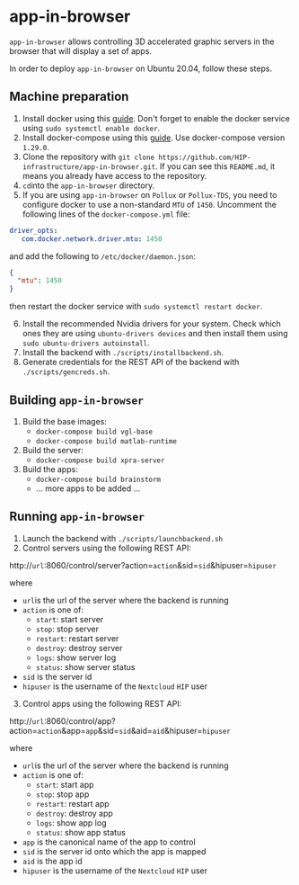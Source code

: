 # app-in-browser

`app-in-browser` allows controlling 3D accelerated graphic servers in the browser that will display a set of apps.

In order to deploy `app-in-browser` on Ubuntu 20.04, follow these steps.


## Machine preparation
1. Install docker using this [guide](https://www.digitalocean.com/community/tutorials/how-to-install-and-use-docker-on-ubuntu-20-04). Don't forget to enable the docker service using `sudo systemctl enable docker`.
2. Install docker-compose using this [guide](https://www.digitalocean.com/community/tutorials/how-to-install-and-use-docker-compose-on-ubuntu-20-04). Use docker-compose version `1.29.0`.
3. Clone the repository with `git clone https://github.com/HIP-infrastructure/app-in-browser.git`. If you can see this `README.md`, it means you already have access to the repository.
4. `cd`into the `app-in-browser` directory.
5. If you are using `app-in-browser` on `Pollux` or `Pollux-TDS`, you need to configure docker to use a non-standard `MTU` of `1450`. Uncomment the following lines of the `docker-compose.yml` file:
```yaml
driver_opts:
   com.docker.network.driver.mtu: 1450
```
and add the following to `/etc/docker/daemon.json`:
```json
{
  "mtu": 1450
}
```
then restart the docker service with `sudo systemctl restart docker`.

6. Install the recommended Nvidia drivers for your system. Check which ones they are using `ubuntu-drivers devices` and then install them using `sudo ubuntu-drivers autoinstall`.
7. Install the backend with `./scripts/installbackend.sh`.
8. Generate credentials for the REST API of the backend with `./scripts/gencreds.sh`. 

## Building `app-in-browser`
1. Build the base images:
   * `docker-compose build vgl-base`
   * `docker-compose build matlab-runtime`
2. Build the server:
   * `docker-compose build xpra-server`
3. Build the apps:
   * `docker-compose build brainstorm`
   * ... more apps to be added ...
 
## Running `app-in-browser`
1. Launch the backend with `./scripts/launchbackend.sh`
2. Control servers using the following REST API:

http://`url`:8060/control/server?action=`action`&sid=`sid`&hipuser=`hipuser`

where
   * `url`is the url of the server where the backend is running
   * `action` is one of:
      * `start`: start server
      * `stop`: stop server
      * `restart`: restart server
      * `destroy`: destroy server
      * `logs`: show server log
      * `status`: show server status
   * `sid` is the server id
   * `hipuser` is the username of the `Nextcloud` `HIP` user
3. Control apps using the following REST API:

http://`url`:8060/control/app?action=`action`&app=`app`&sid=`sid`&aid=`aid`&hipuser=`hipuser`

where
   * `url`is the url of the server where the backend is running
   * `action` is one of:
      * `start`: start app
      * `stop`: stop app
      * `restart`: restart app
      * `destroy`: destroy app
      * `logs`: show app log
      * `status`: show app status
   * `app` is the canonical name of the app to control
   * `sid` is the server id onto which the app is mapped
   * `aid` is the app id
   * `hipuser` is the username of the `Nextcloud` `HIP` user
